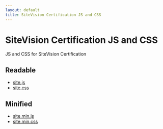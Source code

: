 ```yaml
---
layout: default
title: SiteVision Certification JS and CSS
---
```


# SiteVision Certification JS and CSS

JS and CSS for SiteVision Certification

## Readable

- [site.js](http://henrikekelof.github.io/sv-cert-files/dist/site.js)
- [site.css](http://henrikekelof.github.io/sv-cert-files/dist/site.css)

## Minified

- [site.min.js](http://henrikekelof.github.io/sv-cert-files/dist/site.min.js)
- [site.min.css](http://henrikekelof.github.io/sv-cert-files/dist/site.min.css)